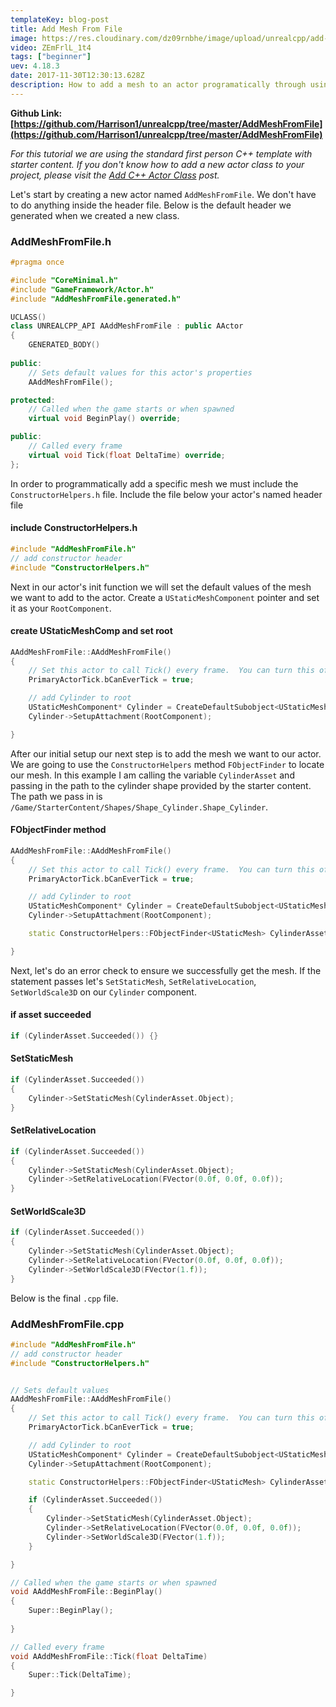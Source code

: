 ```yaml
---
templateKey: blog-post
title: Add Mesh From File
image: https://res.cloudinary.com/dz09rnbhe/image/upload/unrealcpp/add-mesh-from-file_qwbthi.jpg
video: ZEmFrlL_1t4
tags: ["beginner"]
uev: 4.18.3
date: 2017-11-30T12:30:13.628Z
description: How to add a mesh to an actor programatically through using the ConstructorHelpers script.
---
```

**Github Link: [https://github.com/Harrison1/unrealcpp/tree/master/AddMeshFromFile](https://github.com/Harrison1/unrealcpp/tree/master/AddMeshFromFile)**

*For this tutorial we are using the standard first person C++ template with starter content. If you don't know how to add a new actor class to your project, please visit the [Add C++ Actor Class](/add-actor-class) post.*

Let's start by creating a new actor named `AddMeshFromFile`. We don't have to do anything inside the header file. Below is the default header we generated when we created a new class.

### AddMeshFromFile.h
```cpp
#pragma once

#include "CoreMinimal.h"
#include "GameFramework/Actor.h"
#include "AddMeshFromFile.generated.h"

UCLASS()
class UNREALCPP_API AAddMeshFromFile : public AActor
{
	GENERATED_BODY()
	
public:	
	// Sets default values for this actor's properties
	AAddMeshFromFile();

protected:
	// Called when the game starts or when spawned
	virtual void BeginPlay() override;

public:	
	// Called every frame
	virtual void Tick(float DeltaTime) override;
};
```

In order to programmatically add a specific mesh we must include the `ConstructorHelpers.h` file. Include the file below your actor's named header file

#### include ConstructorHelpers.h
```cpp
#include "AddMeshFromFile.h"
// add constructor header
#include "ConstructorHelpers.h"
``` 

Next in our actor's init function we will set the default values of the mesh we want to add to the actor. Create a `UStaticMeshComponent` pointer and set it as your `RootComponent`.

#### create UStaticMeshComp and set root
```cpp
AAddMeshFromFile::AAddMeshFromFile()
{
 	// Set this actor to call Tick() every frame.  You can turn this off to improve performance if you don't need it.
	PrimaryActorTick.bCanEverTick = true;

	// add Cylinder to root
    UStaticMeshComponent* Cylinder = CreateDefaultSubobject<UStaticMeshComponent>(TEXT("VisualRepresentation"));
    Cylinder->SetupAttachment(RootComponent);

}
```

After our initial setup our next step is to add the mesh we want to our actor. We are going to use the `ConstructorHelpers` method `FObjectFinder` to locate our mesh. In this example I am calling the variable `CylinderAsset` and passing in the path to the cylinder shape provided by the starter content. The path we pass in is `/Game/StarterContent/Shapes/Shape_Cylinder.Shape_Cylinder`.

#### FObjectFinder method

```cpp
AAddMeshFromFile::AAddMeshFromFile()
{
 	// Set this actor to call Tick() every frame.  You can turn this off to improve performance if you don't need it.
	PrimaryActorTick.bCanEverTick = true;

	// add Cylinder to root
    UStaticMeshComponent* Cylinder = CreateDefaultSubobject<UStaticMeshComponent>(TEXT("VisualRepresentation"));
    Cylinder->SetupAttachment(RootComponent);

    static ConstructorHelpers::FObjectFinder<UStaticMesh> CylinderAsset(TEXT("/Game/StarterContent/Shapes/Shape_Cylinder.Shape_Cylinder"));

}
```

Next, let's do an error check to ensure we successfully get the mesh. If the statement passes let's `SetStaticMesh`, `SetRelativeLocation`, `SetWorldScale3D` on our `Cylinder` component.

#### if asset succeeded
```cpp
if (CylinderAsset.Succeeded()) {}
```

#### SetStaticMesh
```cpp
if (CylinderAsset.Succeeded()) 
{
    Cylinder->SetStaticMesh(CylinderAsset.Object);
}
```

#### SetRelativeLocation
```cpp
if (CylinderAsset.Succeeded()) 
{
    Cylinder->SetStaticMesh(CylinderAsset.Object);
    Cylinder->SetRelativeLocation(FVector(0.0f, 0.0f, 0.0f));
}
```

#### SetWorldScale3D
```cpp
if (CylinderAsset.Succeeded()) 
{
    Cylinder->SetStaticMesh(CylinderAsset.Object);
    Cylinder->SetRelativeLocation(FVector(0.0f, 0.0f, 0.0f));
    Cylinder->SetWorldScale3D(FVector(1.f));
}
```

Below is the final `.cpp` file.

### AddMeshFromFile.cpp
```cpp
#include "AddMeshFromFile.h"
// add constructor header
#include "ConstructorHelpers.h"


// Sets default values
AAddMeshFromFile::AAddMeshFromFile()
{
 	// Set this actor to call Tick() every frame.  You can turn this off to improve performance if you don't need it.
	PrimaryActorTick.bCanEverTick = true;

	// add Cylinder to root
    UStaticMeshComponent* Cylinder = CreateDefaultSubobject<UStaticMeshComponent>(TEXT("VisualRepresentation"));
    Cylinder->SetupAttachment(RootComponent);

    static ConstructorHelpers::FObjectFinder<UStaticMesh> CylinderAsset(TEXT("/Game/StarterContent/Shapes/Shape_Cylinder.Shape_Cylinder"));

	if (CylinderAsset.Succeeded())
    {
        Cylinder->SetStaticMesh(CylinderAsset.Object);
        Cylinder->SetRelativeLocation(FVector(0.0f, 0.0f, 0.0f));
        Cylinder->SetWorldScale3D(FVector(1.f));
	}

}

// Called when the game starts or when spawned
void AAddMeshFromFile::BeginPlay()
{
	Super::BeginPlay();
	
}

// Called every frame
void AAddMeshFromFile::Tick(float DeltaTime)
{
	Super::Tick(DeltaTime);

}
```
